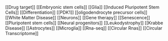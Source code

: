 [[Drug target]]
[[Embryonic stem cells]]
[[Glia]]
[[Induced Pluripotent Stem Cells]]
[[Differentiation]]
[[PDK1]]
[[oligodendrocyte precursor cells]]
[[White Matter Disease]]
[[Neurons]]
[[Gene therapy]]
[[Senescence]]
[[Pluripotent stem cells]]
[[Neural progenitors]]
[[Leukodystrophy]]
[[Krabbe Disease]]
[[Astrocytes]]
[[Microglia]]
[[Rna-seq]]
[[Circular Rnas]]
[[Circular Transcriptome]]
